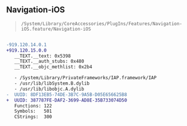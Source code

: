 ## Navigation-iOS

> `/System/Library/CoreAccessories/PlugIns/Features/Navigation-iOS.feature/Navigation-iOS`

```diff

-919.120.14.0.1
+919.120.15.0.0
   __TEXT.__text: 0x5398
   __TEXT.__auth_stubs: 0x480
   __TEXT.__objc_methlist: 0x2b4

   - /System/Library/PrivateFrameworks/IAP.framework/IAP
   - /usr/lib/libSystem.B.dylib
   - /usr/lib/libobjc.A.dylib
-  UUID: 8DF13EB5-74DE-3B7C-9A5B-D05E656625B8
+  UUID: 387787FE-DAF2-3699-AD8E-35B733074D50
   Functions: 122
   Symbols:   501
   CStrings:  300

```
